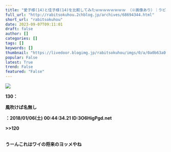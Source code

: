 ```yaml
---
title: "愛子様(14)と佳子様(14)を比較してみたｗｗｗｗｗｗｗｗ （※画像あり）｜ラビット速報"
full_url: "http://rabitsokuhou.2chblog.jp/archives/68694344.html"
short_url: "rabitsokuhou"
date: 2023-09-07T09:11:01
draft: false
author: []
categories: []
tags: []
keywords: []
thumbnail: "https://livedoor.blogimg.jp/rabitsokuhou/imgs/0/a/0a0b63a0.jpg"
popular: False
latest: True
trend: False
featured: "False"
---
```


![](https://livedoor.blogimg.jp/rabitsokuhou/imgs/0/a/0a0b63a0.jpg)

<b> <p>130：<p>風吹けば名無し</p>：2018/01/06(土) 00:44:34.21 ID:3O6HigPgd.net</p><p><p>>>120</p> <br> うーんこれはワイの将来のヨッメやね</p> </b>